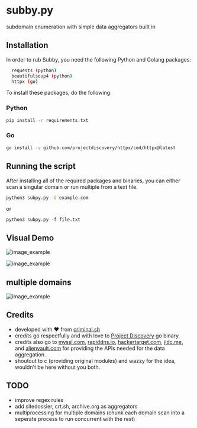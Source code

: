 # subby.py
subdomain enumeration with simple data aggregators built in

## Installation

In order to rub Subby, you need the following Python and Golang packages:

```bash
  requests (python)
  beautifulsoup4 (python)
  httpx (go)
```

To install these packages, do the following: 

### Python

```bash
pip install -r requirements.txt
```

### Go

```bash
go install -v github.com/projectdiscovery/httpx/cmd/httpx@latest
```

## Running the script

After installing all of the required packages and binaries, you can either scan a singular domain or run multiple from a text file. 

```bash
python3 subpy.py -d example.com
```
or 
```
python3 subpy.py -f file.txt
```

## Visual Demo
![image_example](https://i.ibb.co/NWdYz5w/image.png)

![image_example](https://i.ibb.co/ng6F2VC/image.png)

## multiple domains
![image_example](https://i.ibb.co/VSNJHWY/image.png)

## Credits

- developed with ❤️ from [criminal.sh](https://criminal.sh)
- credits go respectfully and with love to [Project Discovery](https://github.com/projectdiscovery/httpx) go binary
- credits also go to [myssl.com](https://myssl.com), [rapiddns.io](https://rapiddns.io), [hackertarget.com](https://hackertarget.com), [jldc.me](https://jldc.me), and [alienvault.com](https://alienvault.com) for providing the APIs needed for the data aggregation.
- shoutout to c (providing original modules) and wazzy for the idea, wouldn't be here without you both.

## TODO 

- improve regex rules
- add sitedossier, crt.sh, archive.org as aggregators
- multiprocessing for multiple domains (chunk each domain scan into a seperate process to run concurrent with the rest)
